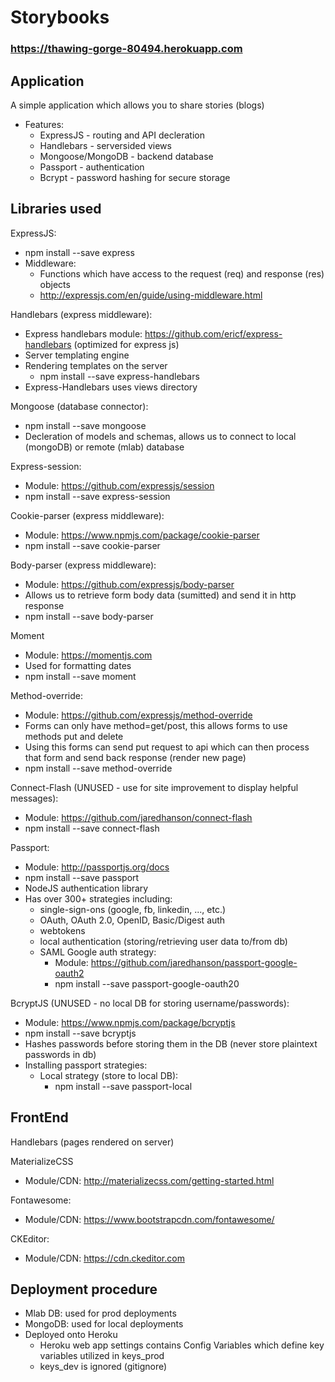 # Storybooks
### https://thawing-gorge-80494.herokuapp.com ###

## Application ##
A simple application which allows you to share stories (blogs)
- Features:
    - ExpressJS - routing and API decleration
    - Handlebars - serversided views
    - Mongoose/MongoDB - backend database
    - Passport - authentication
    - Bcrypt - password hashing for secure storage

## Libraries used ##
ExpressJS:
- npm install --save express
- Middleware:
    - Functions which have access to the request (req) and response (res) objects
    - http://expressjs.com/en/guide/using-middleware.html


Handlebars (express middleware):
- Express handlebars module: https://github.com/ericf/express-handlebars (optimized for express js)
- Server templating engine
- Rendering templates on the server
    - npm install  --save express-handlebars
- Express-Handlebars uses views directory

Mongoose (database connector):
- npm install --save mongoose
- Decleration of models and schemas, allows us to connect to local (mongoDB) or remote (mlab) database

Express-session:
- Module: https://github.com/expressjs/session
- npm install --save express-session

Cookie-parser (express middleware):
- Module: https://www.npmjs.com/package/cookie-parser
- npm install --save cookie-parser

Body-parser (express middleware):
- Module: https://github.com/expressjs/body-parser
- Allows us to retrieve form body data (sumitted) and send it in http response
- npm install --save body-parser

Moment
- Module: https://momentjs.com
- Used for formatting dates
- npm install --save moment

Method-override:
- Module: https://github.com/expressjs/method-override
- Forms can only have method=get/post, this allows forms to use methods put and delete
- Using this forms can send put request to api which can then process that form and send back response (render new page)
- npm install --save method-override

Connect-Flash (UNUSED - use for site improvement to display helpful messages):
- Module: https://github.com/jaredhanson/connect-flash
- npm install --save connect-flash

Passport:
- Module: http://passportjs.org/docs
- npm install --save passport
- NodeJS authentication library
- Has over 300+ strategies including:
    - single-sign-ons (google, fb, linkedin, ..., etc.)
    - OAuth, OAuth 2.0, OpenID, Basic/Digest auth
    - webtokens
    - local authentication (storing/retrieving user data to/from db)
    - SAML
    Google auth strategy:
        - Module: https://github.com/jaredhanson/passport-google-oauth2
        - npm install --save passport-google-oauth20

BcryptJS (UNUSED - no local DB for storing username/passwords):
- Module: https://www.npmjs.com/package/bcryptjs
- npm install --save bcryptjs
- Hashes passwords before storing them in the DB (never store plaintext passwords in db)
- Installing passport strategies:
    - Local strategy (store to local DB):
        - npm install --save passport-local


## FrontEnd ##
Handlebars (pages rendered on server)

MaterializeCSS
- Module/CDN: http://materializecss.com/getting-started.html

Fontawesome:
- Module/CDN: https://www.bootstrapcdn.com/fontawesome/

CKEditor:
- Module/CDN: https://cdn.ckeditor.com

## Deployment procedure ##
- Mlab DB: used for prod deployments
- MongoDB: used for local deployments
- Deployed onto Heroku
    - Heroku web app settings contains Config Variables which define key variables utilized in keys_prod
    - keys_dev is ignored (gitignore)